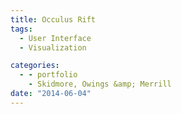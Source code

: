 ```yaml
---
title: Occulus Rift
tags:
  - User Interface
  - Visualization

categories:
  - - portfolio
    - Skidmore, Owings &amp; Merrill
date: "2014-06-04"
---
```


